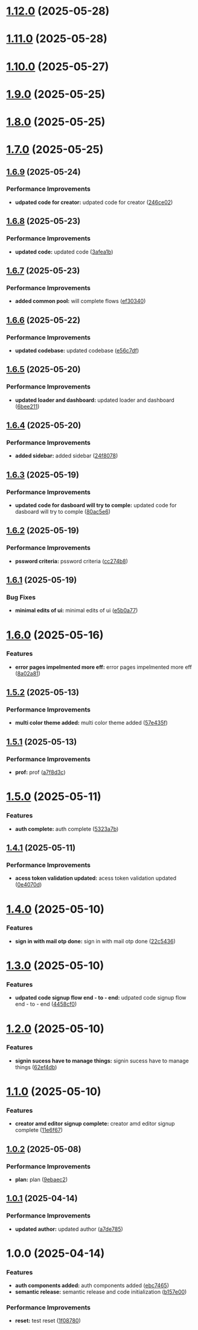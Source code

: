 # [1.12.0](https://github.com/leocodeio-spectral/spectral-ui/compare/v1.11.0...v1.12.0) (2025-05-28)

# [1.11.0](https://github.com/leocodeio-spectral/spectral-ui/compare/v1.10.0...v1.11.0) (2025-05-28)

# [1.10.0](https://github.com/leocodeio-spectral/spectral-ui/compare/v1.9.0...v1.10.0) (2025-05-27)

# [1.9.0](https://github.com/leocodeio-spectral/spectral-ui/compare/v1.8.0...v1.9.0) (2025-05-25)

# [1.8.0](https://github.com/leocodeio-spectral/spectral-ui/compare/v1.7.0...v1.8.0) (2025-05-25)

# [1.7.0](https://github.com/leocodeio-spectral/spectral-ui/compare/v1.6.9...v1.7.0) (2025-05-25)

## [1.6.9](https://github.com/leocodeio-spectral/spectral-ui/compare/v1.6.8...v1.6.9) (2025-05-24)


### Performance Improvements

* **udpated code for creator:** udpated code for creator ([246ce02](https://github.com/leocodeio-spectral/spectral-ui/commit/246ce02750b70992eee5821b4267c1d0994a36a0))

## [1.6.8](https://github.com/leocodeio-spectral/spectral-ui/compare/v1.6.7...v1.6.8) (2025-05-23)


### Performance Improvements

* **updated code:** updated code ([3afea1b](https://github.com/leocodeio-spectral/spectral-ui/commit/3afea1b98e9c5c6b3bcb25a1eaa9b504db5b03cf))

## [1.6.7](https://github.com/leocodeio-spectral/spectral-ui/compare/v1.6.6...v1.6.7) (2025-05-23)


### Performance Improvements

* **added common pool:** will complete flows ([ef30340](https://github.com/leocodeio-spectral/spectral-ui/commit/ef30340c584f93149a556de9f00250f18ce19f27))

## [1.6.6](https://github.com/leocodeio-spectral/spectral-ui/compare/v1.6.5...v1.6.6) (2025-05-22)


### Performance Improvements

* **updated codebase:** updated codebase ([e56c7df](https://github.com/leocodeio-spectral/spectral-ui/commit/e56c7df65cb59444e455923058581331737187ef))

## [1.6.5](https://github.com/leocodeio-spectral/spectral-ui/compare/v1.6.4...v1.6.5) (2025-05-20)


### Performance Improvements

* **updated loader and dashboard:** updated loader and dashboard ([6bee211](https://github.com/leocodeio-spectral/spectral-ui/commit/6bee2118da38900d6e055a972628bc4ae4462ee8))

## [1.6.4](https://github.com/leocodeio-spectral/spectral-ui/compare/v1.6.3...v1.6.4) (2025-05-20)


### Performance Improvements

* **added sidebar:** added sidebar ([24f8078](https://github.com/leocodeio-spectral/spectral-ui/commit/24f8078dd7bdb4bde0de75a7c9a8176693ca2605))

## [1.6.3](https://github.com/leocodeio-spectral/spectral-ui/compare/v1.6.2...v1.6.3) (2025-05-19)


### Performance Improvements

* **updated code for dasboard will try to comple:** updated code for dasboard will try to comple ([80ac5e6](https://github.com/leocodeio-spectral/spectral-ui/commit/80ac5e6dd5e2f729e8d228e6d6913e60db2fa0d4))

## [1.6.2](https://github.com/leocodeio-spectral/spectral-ui/compare/v1.6.1...v1.6.2) (2025-05-19)


### Performance Improvements

* **pssword criteria:** pssword criteria ([cc274b8](https://github.com/leocodeio-spectral/spectral-ui/commit/cc274b8b640a1bde600a1b08446f48ebea3787d0))

## [1.6.1](https://github.com/leocodeio-spectral/spectral-ui/compare/v1.6.0...v1.6.1) (2025-05-19)


### Bug Fixes

* **minimal edits of ui:** minimal edits of ui ([e5b0a77](https://github.com/leocodeio-spectral/spectral-ui/commit/e5b0a77fcfec46f8ebfa5f37178f5392886f8be3))

# [1.6.0](https://github.com/leocodeio-spectral/spectral-ui/compare/v1.5.2...v1.6.0) (2025-05-16)


### Features

* **error pages impelmented more eff:** error pages impelmented more eff ([8a02a81](https://github.com/leocodeio-spectral/spectral-ui/commit/8a02a81860bf9a709d527cbb988b59001bdc3f2a))

## [1.5.2](https://github.com/leocodeio-spectral/spectral-ui/compare/v1.5.1...v1.5.2) (2025-05-13)


### Performance Improvements

* **multi color theme added:** multi color theme added ([57e435f](https://github.com/leocodeio-spectral/spectral-ui/commit/57e435f675e8a5bcefc4a05eb25ac5005dd8fb44))

## [1.5.1](https://github.com/leocodeio-spectral/spectral-ui/compare/v1.5.0...v1.5.1) (2025-05-13)


### Performance Improvements

* **prof:** prof ([a7f8d3c](https://github.com/leocodeio-spectral/spectral-ui/commit/a7f8d3c99aa68770ff3ff2a007a0f8fd496dccdb))

# [1.5.0](https://github.com/leocodeio-spectral/spectral-ui/compare/v1.4.1...v1.5.0) (2025-05-11)


### Features

* **auth complete:** auth complete ([5323a7b](https://github.com/leocodeio-spectral/spectral-ui/commit/5323a7b18b638f27fda8b45a7ff89e5c66ce1d0b))

## [1.4.1](https://github.com/leocodeio-spectral/spectral-ui/compare/v1.4.0...v1.4.1) (2025-05-11)


### Performance Improvements

* **acess token validation updated:** acess token validation updated ([0e4070d](https://github.com/leocodeio-spectral/spectral-ui/commit/0e4070d504a4ea7654cfd17b0f5a85442c1ac4df))

# [1.4.0](https://github.com/leocodeio-spectral/spectral-ui/compare/v1.3.0...v1.4.0) (2025-05-10)


### Features

* **sign in with mail otp done:** sign in with mail otp done ([22c5436](https://github.com/leocodeio-spectral/spectral-ui/commit/22c5436063f21b4b1bf9c3e745a913c9da1f580e))

# [1.3.0](https://github.com/leocodeio-spectral/spectral-ui/compare/v1.2.0...v1.3.0) (2025-05-10)


### Features

* **udpated code signup flow end - to - end:** udpated code signup flow end - to - end ([4458cf0](https://github.com/leocodeio-spectral/spectral-ui/commit/4458cf01620ada1b2c5049708477e5f56ab636b9))

# [1.2.0](https://github.com/leocodeio-spectral/spectral-ui/compare/v1.1.0...v1.2.0) (2025-05-10)


### Features

* **signin sucess have to manage things:** signin sucess have to manage things ([62ef4db](https://github.com/leocodeio-spectral/spectral-ui/commit/62ef4db4bd2e766739289f7835623e54dc14577e))

# [1.1.0](https://github.com/leocodeio-spectral/spectral-ui/compare/v1.0.2...v1.1.0) (2025-05-10)


### Features

* **creator amd editor signup complete:** creator amd editor signup complete ([11e6f67](https://github.com/leocodeio-spectral/spectral-ui/commit/11e6f671bff868306304a0f2588e7d7643605c97))

## [1.0.2](https://github.com/leocodeio-spectral/spectral-ui/compare/v1.0.1...v1.0.2) (2025-05-08)


### Performance Improvements

* **plan:** plan ([9ebaec2](https://github.com/leocodeio-spectral/spectral-ui/commit/9ebaec2abb57dc8e8395b0783ecb102d02126f0d))

## [1.0.1](https://github.com/leocodeio-spectral/spectral-ui/compare/v1.0.0...v1.0.1) (2025-04-14)


### Performance Improvements

* **updated author:** updated author ([a7de785](https://github.com/leocodeio-spectral/spectral-ui/commit/a7de7856df0c2ad40c5f83d4e822fc3ff15f15e3))

# 1.0.0 (2025-04-14)


### Features

* **auth components added:** auth components added ([ebc7465](https://github.com/leocodeio-spectral/spectral-ui/commit/ebc74652e40ca801b40e5e02220a91996f17d04c))
* **semantic release:** semantic release and code initialization ([b157e00](https://github.com/leocodeio-spectral/spectral-ui/commit/b157e00b5c22103d0dfa6abf55b74be74e964b09))


### Performance Improvements

* **reset:** test reset ([1f08780](https://github.com/leocodeio-spectral/spectral-ui/commit/1f0878006362284e91d83a075575b6b69af0235f))
